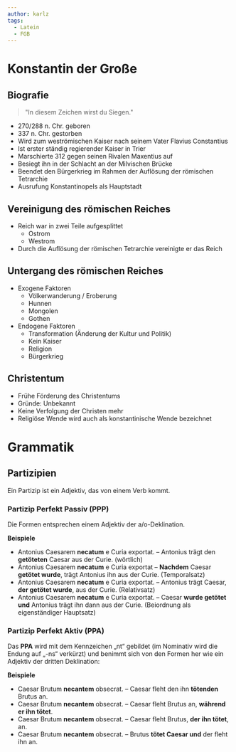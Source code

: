 ```yaml
---
author: karlz
tags:
  - Latein
  - FGB
---
```


# Konstantin der Große

## Biografie

> "In diesem Zeichen wirst du Siegen."

- 270/288 n. Chr. geboren
- 337 n. Chr. gestorben
- Wird zum weströmischen Kaiser nach seinem Vater Flavius Constantius
- Ist erster ständig regierender Kaiser in Trier
- Marschierte 312 gegen seinen Rivalen Maxentius auf
- Besiegt ihn in der Schlacht an der Milvischen Brücke
- Beendet den Bürgerkrieg im Rahmen der Auflösung der römischen Tetrarchie
- Ausrufung Konstantinopels als Hauptstadt

## Vereinigung des römischen Reiches

- Reich war in zwei Teile aufgesplittet
	- Ostrom
	- Westrom
- Durch die Auflösung der römischen Tetrarchie vereinigte er das Reich

## Untergang des römischen Reiches

- Exogene Faktoren
	- Völkerwanderung / Eroberung
	- Hunnen
	- Mongolen
	- Gothen
- Endogene Faktoren
	- Transformation (Änderung der Kultur und Politik)
	- Kein Kaiser
	- Religion
	- Bürgerkrieg

## Christentum

- Frühe Förderung des Christentums
- Gründe: Unbekannt
- Keine Verfolgung der Christen mehr
- Religiöse Wende wird auch als konstantinische Wende bezeichnet

# Grammatik

## Partizipien

Ein Partizip ist ein Adjektiv, das von einem Verb kommt.

### Partizip Perfekt Passiv (PPP)

Die Formen entsprechen einem Adjektiv der a/o-Deklination.

**Beispiele**
- Antonius Caesarem **necatum** e Curia exportat. – Antonius trägt den **getöteten** Caesar aus der Curie. (wörtlich) 
- Antonius Caesarem **necatum** e Curia exportat – **Nachdem** Caesar **getötet wurde**, trägt Antonius ihn aus der Curie. (Temporalsatz)
- Antonius Caesarem **necatum** e Curia exportat. – Antonius trägt Caesar, **der getötet wurde**, aus der Curie. (Relativsatz)
- Antonius Caesarem **necatum** e Curia exportat. – Caesar **wurde getötet und** Antonius trägt ihn dann aus der Curie. (Beiordnung als eigenständiger Hauptsatz)

### Partizip Perfekt Aktiv (PPA)

Das **PPA** wird mit dem Kennzeichen „nt“ gebildet (im Nominativ wird die Endung auf „-ns“ verkürzt) und benimmt sich von den Formen her wie ein Adjektiv der dritten Deklination:

**Beispiele**
- Caesar Brutum **necantem** obsecrat. – Caesar fleht den ihn **tötenden** Brutus an.
- Caesar Brutum **necantem** obsecrat. – Caesar fleht Brutus an, **während er ihn tötet**.
- Caesar Brutum **necantem** obsecrat. – Caesar fleht Brutus, **der ihn tötet**, an.
- Caesar Brutum **necantem** obsecrat. – Brutus **tötet Caesar und** der fleht ihn an.
